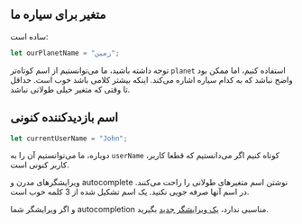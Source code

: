 ## متغیر برای سیاره ما

ساده است:

```js
let ourPlanetName = "زمین";
```

توجه داشته باشید، ما می‌توانستیم از اسم کوتاه‌تر `planet` استفاده کنیم، اما ممکن بود واضح نباشد که به کدام سیاره اشاره می‌کند. اینکه بیشتر کلامی باشد خوب است. حداقل تا وقتی که متغیر خیلی طولانی نباشد.

## اسم بازدیدکننده کنونی

```js
let currentUserName = "John";
```

دوباره، ما می‌توانستیم آن را به `userName` کوتاه کنیم اگر می‌دانستیم که قطعا کاربر، کاربر کنونی است.

ویرایشگرهای مدرن و autocomplete نوشتن اسم متغیرهای طولانی را راحت می‌کنند. در اسم آنها صرفه جویی نکنید. یک اسم تشکیل شده از 3 کلمه خوب است.

و اگر ویرایشگر شما autocompletion مناسبی ندارد، [یک ویرایشگر جدید](/code-editors) بگیرید.
